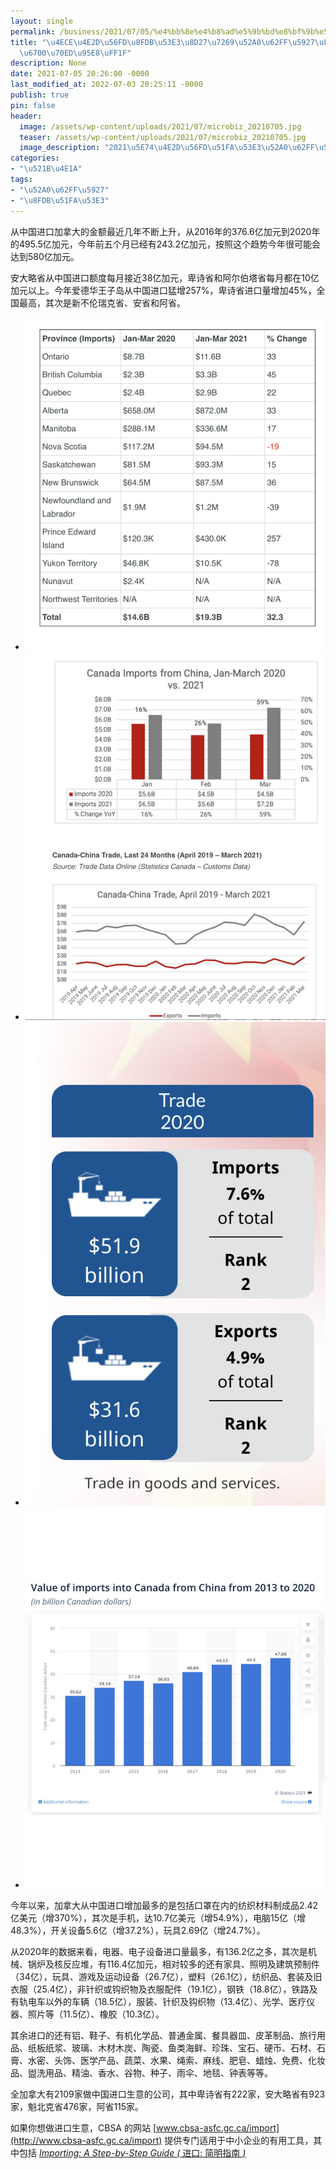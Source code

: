 ```yaml
---
layout: single
permalink: /business/2021/07/05/%e4%bb%8e%e4%b8%ad%e5%9b%bd%e8%bf%9b%e5%8f%a3%e8%b4%a7%e7%89%a9%e5%8a%a0%e6%8b%bf%e5%a4%a7%ef%bc%8c%e4%bb%80%e4%b9%88%e6%9c%80%e7%83%ad%e9%97%a8%ef%bc%9f/
title: "\u4ECE\u4E2D\u56FD\u8FDB\u53E3\u8D27\u7269\u52A0\u62FF\u5927\uFF0C\u4EC0\u4E48\
  \u6700\u70ED\u95E8\uFF1F"
description: None
date: 2021-07-05 20:26:00 -0000
last_modified_at: 2022-07-03 20:25:11 -0000
publish: true
pin: false
header:
  image: /assets/wp-content/uploads/2021/07/microbiz_20210705.jpg
  teaser: /assets/wp-content/uploads/2021/07/microbiz_20210705.jpg
  image_description: "2021\u5E74\u4E2D\u56FD\u51FA\u53E3\u52A0\u62FF\u5927\u731B\u589E"
categories:
- "\u521B\u4E1A"
tags:
- "\u52A0\u62FF\u5927"
- "\u8FDB\u51FA\u53E3"
---
```

从中国进口加拿大的金额最近几年不断上升，从2016年的376.6亿加元到2020年的495.5亿加元，今年前五个月已经有243.2亿加元，按照这个趋势今年很可能会达到580亿加元。

安大略省从中国进口额度每月接近38亿加元，卑诗省和阿尔伯塔省每月都在10亿加元以上。今年爱德华王子岛从中国进口猛增257%，卑诗省进口量增加45%，全国最高，其次是新不伦瑞克省、安省和阿省。

* ![](/assets/wp-content/uploads/2021/07/20210705-4-923x1024.jpg)
* ![](/assets/wp-content/uploads/2021/07/20210705-3-835x1024.jpg)
* ![](/assets/wp-content/uploads/2021/07/20210705-2.jpg)
* ![](/assets/wp-content/uploads/2021/07/20210705-1-808x1024.jpg)

今年以来，加拿大从中国进口增加最多的是包括口罩在内的纺织材料制成品2.42亿美元（增370%），其次是手机，达10.7亿美元（增54.9%），电脑15亿（增48.3%），开关设备5.6亿（增37.2%），玩具2.69亿（增24.7%）。

从2020年的数据来看，电器、电子设备进口量最多，有136.2亿之多，其次是机械、锅炉及核反应堆，有116.4亿加元，相对较多的还有家具、照明及建筑预制件（34亿），玩具、游戏及运动设备（26.7亿），塑料（26.1亿），纺织品、套装及旧衣服（25.4亿），非针织或钩织物及衣服配件（19.1亿），钢铁（18.8亿），铁路及有轨电车以外的车辆（18.5亿），服装、针织及钩织物（13.4亿）、光学、医疗仪器、照片等（11.5亿）、橡胶（10.3亿）。

其余进口的还有铝、鞋子、有机化学品、普通金属、餐具器皿、皮革制品、旅行用品、纸板纸浆、玻璃、木材木炭、陶瓷、鱼类海鲜、珍珠、宝石、硬币、石材、石膏、水密、头饰、医学产品、蔬菜、水果、绳索、麻线、肥皂、蜡烛、免费、化妆品、盥洗用品、精油、香水、谷物、种子、雨伞、地毯、钟表等等。

全加拿大有2109家做中国进口生意的公司，其中卑诗省有222家，安大略省有923家，魁北克省476家，阿省115家。

如果你想做进口生意，CBSA 的网站 [www.cbsa-asfc.gc.ca/import](http://www.cbsa-asfc.gc.ca/import) 提供专门适用于中小企业的有用工具，其中包括 [_Importing: A Step-by-Step Guide (_ 进口: 简明指南 _)_](http://www.cbsa-asfc.gc.ca/import/guide-eng.html)
